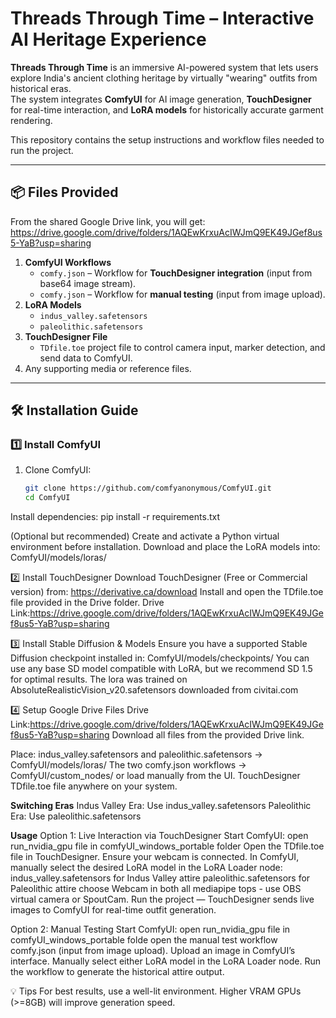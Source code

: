 # Threads Through Time – Interactive AI Heritage Experience

**Threads Through Time** is an immersive AI-powered system that lets users explore India's ancient clothing heritage by virtually "wearing" outfits from historical eras.  
The system integrates **ComfyUI** for AI image generation, **TouchDesigner** for real-time interaction, and **LoRA models** for historically accurate garment rendering.

This repository contains the setup instructions and workflow files needed to run the project.

---

## 📦 Files Provided

From the shared Google Drive link, you will get:
https://drive.google.com/drive/folders/1AQEwKrxuAcIWJmQ9EK49JGef8us5-YaB?usp=sharing
1. **ComfyUI Workflows**
   - `comfy.json` – Workflow for **TouchDesigner integration** (input from base64 image stream).
   - `comfy.json` – Workflow for **manual testing** (input from image upload).
2. **LoRA Models**
   - `indus_valley.safetensors`
   - `paleolithic.safetensors`
3. **TouchDesigner File**
   - `TDfile.toe` project file to control camera input, marker detection, and send data to ComfyUI.
4. Any supporting media or reference files.
---

## 🛠 Installation Guide
### 1️⃣ Install ComfyUI
1. Clone ComfyUI:
   ```bash
   git clone https://github.com/comfyanonymous/ComfyUI.git
   cd ComfyUI
Install dependencies:
pip install -r requirements.txt

(Optional but recommended) Create and activate a Python virtual environment before installation.
Download and place the LoRA models into:
ComfyUI/models/loras/

2️⃣ Install TouchDesigner
Download TouchDesigner (Free or Commercial version) from:
https://derivative.ca/download
Install and open the TDfile.toe file provided in the Drive folder.
Drive Link:https://drive.google.com/drive/folders/1AQEwKrxuAcIWJmQ9EK49JGef8us5-YaB?usp=sharing

3️⃣ Install Stable Diffusion & Models
Ensure you have a supported Stable Diffusion checkpoint installed in:
ComfyUI/models/checkpoints/
You can use any base SD model compatible with LoRA, but we recommend SD 1.5 for optimal results.
The lora was trained on AbsoluteRealisticVision_v20.safetensors downloaded from civitai.com

4️⃣ Setup Google Drive Files
Drive Link:https://drive.google.com/drive/folders/1AQEwKrxuAcIWJmQ9EK49JGef8us5-YaB?usp=sharing
Download all files from the provided Drive link.

Place:
indus_valley.safetensors and paleolithic.safetensors → ComfyUI/models/loras/
The two comfy.json workflows → ComfyUI/custom_nodes/ or load manually from the UI.
TouchDesigner TDfile.toe file anywhere on your system.

**Switching Eras**
Indus Valley Era: Use indus_valley.safetensors
Paleolithic Era: Use paleolithic.safetensors

**Usage**
Option 1: Live Interaction via TouchDesigner
Start ComfyUI: open run_nvidia_gpu file in comfyUI_windows_portable folder
Open the TDfile.toe file in TouchDesigner.
Ensure your webcam is connected.
In ComfyUI, manually select the desired LoRA model in the LoRA Loader node:
  indus_valley.safetensors for Indus Valley attire
  paleolithic.safetensors for Paleolithic attire
choose Webcam in both all mediapipe tops - use OBS virtual camera or SpoutCam.
Run the project — TouchDesigner sends live images to ComfyUI for real-time outfit generation.

Option 2: Manual Testing
Start ComfyUI: open run_nvidia_gpu file in comfyUI_windows_portable folde
open the manual test workflow comfy.json (input from image upload).
Upload an image in ComfyUI’s interface.
Manually select either LoRA model in the LoRA Loader node.
Run the workflow to generate the historical attire output.

💡 Tips
For best results, use a well-lit environment.
Higher VRAM GPUs (>=8GB) will improve generation speed.
